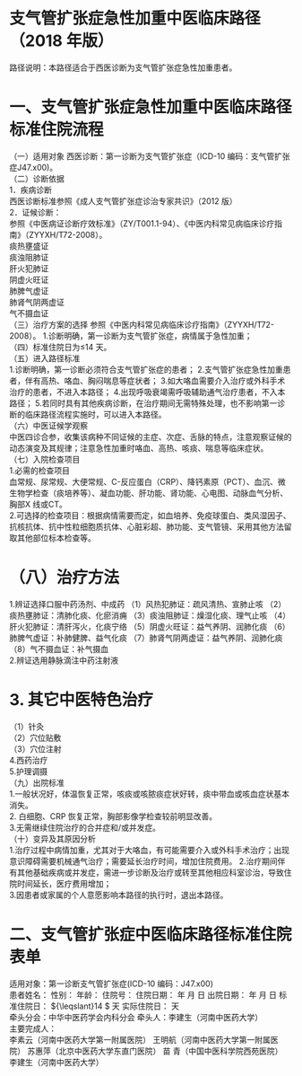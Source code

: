 # 支气管扩张症急性加重中医临床路径 （2018 年版）  
路径说明：本路径适合于西医诊断为支气管扩张症急性加重患者。  
# 一、支气管扩张症急性加重中医临床路径标准住院流程  
（一）适用对象 西医诊断：第一诊断为支气管扩张症（ICD-10 编码：支气管扩张症J47.x00)。  
（二）诊断依据  
1．疾病诊断  
西医诊断标准参照《成人支气管扩张症诊治专家共识》（2012 版）  
2．证候诊断：  
参照《中医病证诊断疗效标准》（ZY/T001.1-94）、《中医内科常见病临床诊疗指南》（ZYYXH/T72-2008）。  
痰热壅盛证  
痰浊阻肺证  
肝火犯肺证  
阴虚火旺证  
肺脾气虚证  
肺肾气阴两虚证  
气不摄血证  
（三）治疗方案的选择 参照《中医内科常见病临床诊疗指南》（ZYYXH/T72-2008）。 1.诊断明确，第一诊断为支气管扩张症，病情属于急性加重；  
（四）标准住院日为≤14 天。  
（五）进入路径标准  
1.诊断明确，第一诊断必须符合支气管扩张症的患者； 2.支气管扩张症急性加重患者，伴有高热、咯血、胸闷喘息等症状者； 3.如大咯血需要介入治疗或外科手术治疗的患者，不进入本路径； 4.出现呼吸衰竭需呼吸辅助通气治疗患者，不入本路径； 5.若同时具有其他疾病诊断，在治疗期间无需特殊处理，也不影响第一诊断的临床路径流程实施时，可以进入本路径。  
（六）中医证候学观察  
中医四诊合参，收集该病种不同证候的主症、次症、舌脉的特点，注意观察证候的动态演变及其规律；注意急性加重时咯血、高热、咳痰、喘息等临床症状。  
（七）入院检查项目  
1.必需的检查项目  
血常规、尿常规、大便常规、C-反应蛋白（CRP）、降钙素原（PCT）、血沉、微生物学检查（痰培养等）、凝血功能、肝功能、肾功能、心电图、动脉血气分析、胸部X 线或CT。  
2.可选择的检查项目：根据病情需要而定，如血培养、免疫球蛋白、类风湿因子、抗核抗体、抗中性粒细胞质抗体、心脏彩超、肺功能、支气管镜、采用其他方法留取其他部位标本检查等。  
# （八）治疗方法  
1.辨证选择口服中药汤剂、中成药 （1）风热犯肺证：疏风清热、宣肺止咳 （2）痰热壅肺证：清肺化痰、化瘀消痈 （3）痰浊阻肺证：燥湿化痰、理气止咳 （4）肝火犯肺证：清肝泻火，化痰宁络 （5）阴虚火旺证：益气养阴、润肺化痰 （6）肺脾气虚证：补肺健脾、益气化痰 （7）肺肾气阴两虚证：益气养阴、润肺化痰  
（8）气不摄血证：补气摄血  
2.辨证选用静脉滴注中药注射液  
# 3. 其它中医特色治疗  
（1）针灸  
（2）穴位贴敷  
（3）穴位注射  
4.西药治疗  
5.护理调摄  
（九）出院标准  
1.一般状况好，体温恢复正常，咳痰或咳脓痰症状好转，痰中带血或咳血症状基本消失。  
2. 白细胞、CRP 恢复正常，胸部影像学检查较前明显改善。  
3.无需继续住院治疗的合并症和/或并发症。  
（十）变异及其原因分析  
1.治疗过程中病情加重，尤其对于大咯血，有可能需要介入或外科手术治疗；出现意识障碍需要机械通气治疗；需要延长治疗时间，增加住院费用。 2.治疗期间伴有其他基础疾病或并发症，需进一步诊断及治疗或转至其他相应科室诊治，导致住院时间延长，医疗费用增加；  
3.因患者或家属的个人意愿影响本路径的执行时，退出本路径。  
# 二、支气管扩张症中医临床路径标准住院表单  
适用对象：第一诊断支气管扩张症(ICD-10 编码：J47.x00)  
患者姓名：                       性别：      年龄：      住院号：      住院日期：     年   月   日    出院日期：     年    月   日 标准住院日：   ${\leqslant}14 $  天                 实际住院日：       天  
牵头分会：中华中医药学会内科分会 牵头人：李建生（河南中医药大学）  
主要完成人：  
李素云（河南中医药大学第一附属医院） 王明航（河南中医药大学第一附属医院） 苏惠萍（北京中医药大学东直门医院） 苗  青（中国中医科学院西苑医院） 李建生（河南中医药大学）  